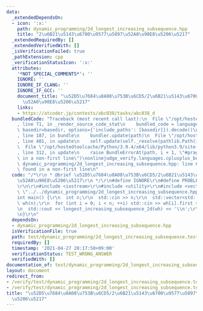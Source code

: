 ```yaml
---
data:
  _extendedDependsOn:
  - icon: ':x:'
    path: dynamic_programming/2d_longest_increasing_subsequence.hpp
    title: "2\u6B21\u5143\u6700\u9577\u5897\u52A0\u90E8\u5206\u5217"
  _extendedRequiredBy: []
  _extendedVerifiedWith: []
  _isVerificationFailed: true
  _pathExtension: cpp
  _verificationStatusIcon: ':x:'
  attributes:
    '*NOT_SPECIAL_COMMENTS*': ''
    IGNORE: ''
    IGNORE_IF_CLANG: ''
    IGNORE_IF_GCC: ''
    document_title: "\u52D5\u7684\u8A08\u753B\u6CD5/2\u6B21\u5143\u6700\u9577\u5897\
      \u52A0\u90E8\u5206\u5217"
    links:
    - https://atcoder.jp/contests/abc038/tasks/abc038_d
  bundledCode: "Traceback (most recent call last):\n  File \"/opt/hostedtoolcache/Python/3.9.4/x64/lib/python3.9/site-packages/onlinejudge_verify/documentation/build.py\"\
    , line 71, in _render_source_code_stat\n    bundled_code = language.bundle(stat.path,\
    \ basedir=basedir, options={'include_paths': [basedir]}).decode()\n  File \"/opt/hostedtoolcache/Python/3.9.4/x64/lib/python3.9/site-packages/onlinejudge_verify/languages/cplusplus.py\"\
    , line 187, in bundle\n    bundler.update(path)\n  File \"/opt/hostedtoolcache/Python/3.9.4/x64/lib/python3.9/site-packages/onlinejudge_verify/languages/cplusplus_bundle.py\"\
    , line 401, in update\n    self.update(self._resolve(pathlib.Path(included), included_from=path))\n\
    \  File \"/opt/hostedtoolcache/Python/3.9.4/x64/lib/python3.9/site-packages/onlinejudge_verify/languages/cplusplus_bundle.py\"\
    , line 312, in update\n    raise BundleErrorAt(path, i + 1, \"#pragma once found\
    \ in a non-first line\")\nonlinejudge_verify.languages.cplusplus_bundle.BundleErrorAt:\
    \ dynamic_programming/2d_longest_increasing_subsequence.hpp: line 6: #pragma once\
    \ found in a non-first line\n"
  code: "/*\r\n * @brief \u52D5\u7684\u8A08\u753B\u6CD5/2\u6B21\u5143\u6700\u9577\u5897\
    \u52A0\u90E8\u5206\u5217\r\n */\r\n#define IGNORE\r\n#define PROBLEM \"https://atcoder.jp/contests/abc038/tasks/abc038_d\"\
    \r\n\r\n#include <iostream>\r\n#include <utility>\r\n#include <vector>\r\n#include\
    \ \"../../dynamic_programming/2d_longest_increasing_subsequence.hpp\"\r\n\r\n\
    int main() {\r\n  int n;\r\n  std::cin >> n;\r\n  std::vector<std::pair<int, int>>\
    \ wh(n);\r\n  for (int i = 0; i < n; ++i) std::cin >> wh[i].first >> wh[i].second;\r\
    \n  std::cout << longest_increasing_subsequence_2d(wh) << '\\n';\r\n  return 0;\r\
    \n}\r\n"
  dependsOn:
  - dynamic_programming/2d_longest_increasing_subsequence.hpp
  isVerificationFile: true
  path: test/dynamic_programming/2d_longest_increasing_subsequence.test.cpp
  requiredBy: []
  timestamp: '2021-04-27 20:17:50+09:00'
  verificationStatus: TEST_WRONG_ANSWER
  verifiedWith: []
documentation_of: test/dynamic_programming/2d_longest_increasing_subsequence.test.cpp
layout: document
redirect_from:
- /verify/test/dynamic_programming/2d_longest_increasing_subsequence.test.cpp
- /verify/test/dynamic_programming/2d_longest_increasing_subsequence.test.cpp.html
title: "\u52D5\u7684\u8A08\u753B\u6CD5/2\u6B21\u5143\u6700\u9577\u5897\u52A0\u90E8\
  \u5206\u5217"
---
```

